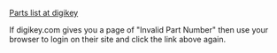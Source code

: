 <a href='https://www.digikey.com/short/pmvnqb'>Parts list at digikey</a>
<p>If digikey.com gives you a page of "Invalid Part Number" then 
use your browser to login on their site and click the link
above again.</p>
